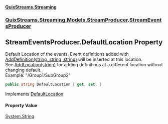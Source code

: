 #### [QuixStreams.Streaming](index.md 'index')
### [QuixStreams.Streaming.Models.StreamProducer](QuixStreams.Streaming.Models.StreamProducer.md 'QuixStreams.Streaming.Models.StreamProducer').[StreamEventsProducer](StreamEventsProducer.md 'QuixStreams.Streaming.Models.StreamProducer.StreamEventsProducer')

## StreamEventsProducer.DefaultLocation Property

Default Location of the events. Event definitions added with [AddDefinition(string, string, string)](IStreamEventsProducer.AddDefinition(string,string,string).md 'QuixStreams.Streaming.Models.StreamProducer.IStreamEventsProducer.AddDefinition(string, string, string)') will be inserted at this location.  
See [AddLocation(string)](IStreamEventsProducer.AddLocation(string).md 'QuixStreams.Streaming.Models.StreamProducer.IStreamEventsProducer.AddLocation(string)') for adding definitions at a different location without changing default.  
Example: "/Group1/SubGroup2"

```csharp
public string DefaultLocation { get; set; }
```

Implements [DefaultLocation](IStreamEventsProducer.DefaultLocation.md 'QuixStreams.Streaming.Models.StreamProducer.IStreamEventsProducer.DefaultLocation')

#### Property Value
[System.String](https://docs.microsoft.com/en-us/dotnet/api/System.String 'System.String')